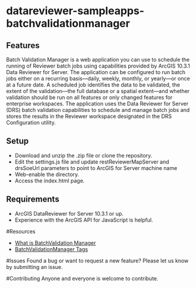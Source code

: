 # datareviewer-sampleapps-batchvalidationmanager

## Features

Batch Validation Manager is a web application you can use to schedule the running of Reviewer batch jobs using capabilities provided by ArcGIS 10.3.1 Data Reviewer for Server. The application can be configured to run batch jobs either on a recurring basis—daily, weekly, monthly, or yearly—or once at a future date. A scheduled job identifies the data to be validated, the extent of the validation—the full database or a spatial extent—and whether validation should be run on all features or only changed features for enterprise workspaces. The application uses the Data Reviewer for Server (DRS) batch validation capabilities to schedule and manage batch jobs and stores the results in the Reviewer workspace designated in the DRS Configuration utility.

## Setup
  * Download and unzip the .zip file or clone the repository.
  * Edit the settings.js file and update restReviewerMapServer and drsSoeUrl parameters to point to ArcGIS for Server machine name
  * Web-enable the directory.
  * Access the index.html page.
  
## Requirements
  * ArcGIS DataReviewer for Server 10.3.1 or up.
  * Experience with the ArcGIS API for JavaScript is helpful.

#Resources
- [What is BatchValidation Manager](http://resources.arcgis.com/en/help/data-reviewer-server/apps/index.html#/What_is_Batch_Validation_Manager/02s70000000p000000/)
- [BatchValidationManager Tags](http://resources.arcgis.com/en/help/data-reviewer-server/apps/index.html#/Batch_Validation_Manager_tags/02s70000000q000000/)

#Issues
Found a bug or want to request a new feature? Please let us know by submitting an issue. 

#Contributing
Anyone and everyone is welcome to contribute. 


   
  
